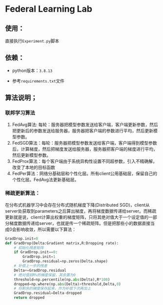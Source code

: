 # Federal Learning Lab
## 使用：
直接执行`Experiment.py`脚本

## 依赖：
- python版本：`3.8.13`

- 参考`requirements.txt`文件

## 算法说明；
### 联邦学习算法
1. FedAvg算法: 每轮：服务器把模型参数发送给客户端，客户端更新参数，然后把更新后的参数发送给服务器，服务器把客户端的参数进行平均，然后更新模型参数。
2. FedSGD算法：每轮：服务器把模型参数发送给客户端，客户端得到模型参数后，计算梯度，然后把梯度发送给服务器，服务器把客户端的梯度进行平均，然后更新模型参数。
3. FedProx算法：每个客户端由于系统异构性设置不同超参数，引入不精确解，改变了本地的目标函数
4. FedPer算法：网络分基础层和个性化层。所有client公用基础层，保留自己的个性化层。FedAvg法更新基础层。

### 稀疏更新算法：
在分布式机器学习中会存在分布式随机梯度下降(Distributed SGD)，client从server处获取到parameters之后算出梯度，再将梯度数据传递给server。而稀疏更新就是说，client计算出权重的梯度矩阵，只将其绝对值大于一个设定值的一部分梯度数据传递给server，也就是传一个稀疏矩阵。但是把那些小的数据直接当成0会影响收敛，所以需要以下算法：
```python
GradDrop.init=0
def GradDrop(Delta:Gradient matrix,R:Dropping rate):
    # 初始化残差矩阵
    if GradDrop.init==0:
        GradDrop.init=1
        GradDrop.residual=np.zeros(Delta.shape)
    # 补偿上一步的残差
    Delta+=GradDrop.residual
    # 绝对值前R%的梯度保留，其余置为0
    threshold=np.percentile(np.abs(Delta),R*100)
    dropped=np.where(np.abs(Delta)>threshold,Delta,0)
    # 将剩余的梯度保存起来，作为补偿下次再加上
    GradDrop.residual=Delta-dropped
    return dropped
```

